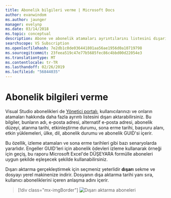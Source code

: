 ```yaml
---
title: Abonelik bilgileri verme | Microsoft Docs
author: evanwindom
ms.author: jaunger
manager: evelynp
ms.date: 03/14/2018
ms.topic: conceptual
description: Abone ve abonelik atamaları ayrıntılarını listesini dışarı aktarma hakkında bilgi edinin.
searchscope: VS Subscription
ms.openlocfilehash: 7e2db1c0de036441801aa56ae1956d0a10719798
ms.sourcegitcommit: 23feea519c47e77b5685fec86c4bbd00d22054e3
ms.translationtype: MT
ms.contentlocale: tr-TR
ms.lasthandoff: 02/26/2019
ms.locfileid: "56844035"
---
```

# <a name="exporting-subscription-information"></a>Abonelik bilgileri verme

Visual Studio abonelikleri de [Yönetici portalı](https://manage.visualstudio.com), kullanıcılarınızı ve onların atamaları hakkında daha fazla ayrıntı listesini dışarı aktarabilirsiniz. Bu bilgiler, bunların adı, e-posta adresi, alternatif e-posta adresi, abonelik düzeyi, atanma tarihi, etkinleştirme durumu, sona erme tarihi, başvuru alanı, etkin yüklemeleri, ülke, dil, abonelik durumu ve abonelik GUID'si içerir.

Bu özellik, izleme atamaları ve sona erme tarihleri gibi bazı senaryolarda yararlıdır. Engeller GUID'leri için abonelik ödevleri izleme kullanarak örneği için geçiş, bu raporu Microsoft Excel'de DÜŞEYARA formülle aboneleri uygun şekilde eşleşecek şekilde kullanabilirsiniz.

Dışarı aktarma gerçekleştirmek için seçmeniz yeterlidir **dışarı** sekme ve dosyayı yerel makinenize indirir. Dosyanın dışa aktarma tarihi yanı sıra, kullanıcı aboneliklerini içeren anlaşma adını içerir.
> [!div class="mx-imgBorder"]
> ![Dışarı aktarma aboneleri](_img/exporting-subscriptions/exporting-subscriptions.png)
